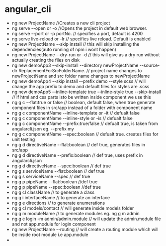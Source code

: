 # angular_cli

* ng new ProjectName //Creates a new cli project
* ng serve --open or -o //Opens the project in default web browser.
* ng serve --port or -p portNo. // specifies a port, default is 4200
* ng serve live-reload or -lr // specifies live reload. Default is enabled
* ng new ProjectName --skip install // this will skip installing the dependencies(auto running of npm i wont happen)
* ng new ProjectName --dry-run or -d // this will give as a dry run without actually creating the files on disk
* ng new demoApp3 --skip-install --directory newProjectName --source-dir ReplacementForSrcFolderName. // project name changes to newProjectName and src folder name changes to newProjectName
* ng new demoApp4 --skip install --prefix demo --style scss // will change the app prefix to demo and default files for styles are .scss
* ng new demoApp5 --inline-template true --inline-style true --skip-install  // if html and css parts isto be written inside component we use this
* ng g c --flat:true or false // boolean, default false, when true generate component files in src/app instead of a folder with component name
* ng g c componentName --inline-template or -it // defualt false
* ng g c componentName --inline-style or -is // defualt false
* ng g c componentName --prefix:true/false // defualt true, is taken from angularcli.json eg. --prefix my 
* ng g c componentName --spec:boolean // defualt true. creates files for unit testing
* ng g d directiveName --flat:boolean // def true, generates files in src/app
* ng g d directiveName --prefix:boolean // def true, uses prefix in angularcli.json
* ng g d directiveName --spec:boolean // def true
* ng g s serviceName --flat:boolean // def true
* ng g s serviceName --spec // def true
* ng g p pipeName --flat:boolean //def true
* ng g p pipeName --spec:boolean //def true
* ng g cl className // to generate a class
* ng g i interfaceName // to generate an interface
* ng g e directions // to generate enumerations
* ng g cl models/contact // will generate inside models folder
* ng g m moduleName // to generate modules eg. ng g m admin
* ng g c login -m admin/admin.module // will update the admin.module file and not app.module for login component
* ng new ProjectName --routing // will create a routing module which will be inside root module i.e app.module
* 
